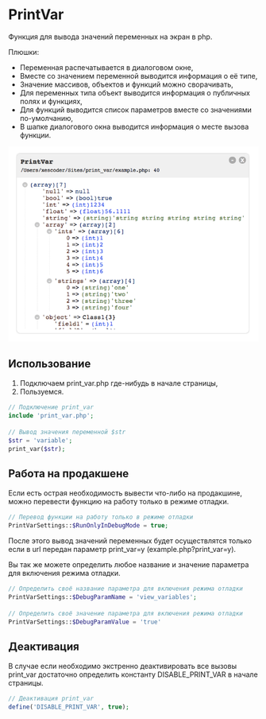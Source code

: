 PrintVar
=========

Функция для вывода значений переменных на экран в php.

Плюшки:
* Переменная распечатывается в диалоговом окне,
* Вместе со значением переменной выводится информация о её типе,
* Значение массивов, объектов и функций можно сворачивать,
* Для переменных типа объект выводится информация о публичных полях и функциях,
* Для функций выводится список параметров вместе со значениями по-умолчанию,
* В шапке диалогового окна выводится информация о месте вызова функции.

<p align="center">
  <img src="https://github.com/xescoder/print_var/blob/master/demo.png?raw=true">
</p>

Использование
-------------

1.  Подключаем print_var.php где-нибудь в начале страницы,
2.  Пользуемся.

`````php
// Подключение print_var
include 'print_var.php';

// Вывод значения переменной $str
$str = 'variable';
print_var($str);
`````

Работа на продакшене
--------------------

Если есть острая необходимость вывести что-либо на продакшине, можно перевести функцию на работу только в режиме отладки.

`````php
// Перевод функции на работу только в режиме отладки
PrintVarSettings::$RunOnlyInDebugMode = true;
`````
После этого вывод значений переменных будет осуществлятся только если в url передан параметр print_var=y (example.php?print_var=y).

Вы так же можете определить любое название и значение параметра для включения режима отладки.

`````php
// Определить своё название параметра для включения режима отладки
PrintVarSettings::$DebugParamName = 'view_variables';

// Определить своё значение параметра для включения режима отладки
PrintVarSettings::$DebugParamValue = 'true'
`````

Деактивация
-----------

В случае если необходимо экстренно деактивировать все вызовы print_var достаточно определить константу DISABLE_PRINT_VAR в начале страницы.

`````php
// Деактивация print_var
define('DISABLE_PRINT_VAR', true);
`````